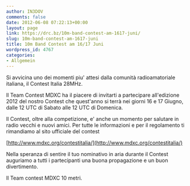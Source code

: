 ```yaml
---
author: IN3DOV
comments: false
date: 2012-06-08 07:22:13+00:00
layout: page
link: https://drc.bz/10m-band-contest-am-1617-juni/
slug: 10m-band-contest-am-1617-juni
title: 10m Band Contest am 16/17 Juni
wordpress_id: 4767
categories:
- Allgemein
---
```


Si avvicina uno dei momenti piu' attesi dalla comunità radioamatoriale italiana, il Contest Italia 28MHz.




Il Team Contest MDXC ha il piacere di invitarti a partecipare all'edizione 2012 del nostro Contest che quest'anno si terrà nei giorni 16 e 17 Giugno, dalle 12 UTC di Sabato alle 12 UTC di Domenica.




Il Contest, oltre alla competizione, e' anche un momento per salutare in radio vecchi e nuovi amici. Per tutte le informazioni e per il regolamento ti rimandiamo al sito ufficiale del contest


[http://www.mdxc.org/contestitalia/](http://www.mdxc.org/contestitalia/)


Nella speranza di sentire il tuo nominativo in aria durante il Contest auguriamo a tutti i partecipanti una buona propagazione e un buon divertimento.




Il Team contest MDXC 10 metri.

